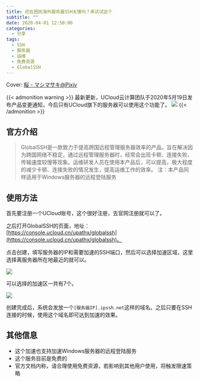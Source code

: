 ```yaml
---
title: 还在困扰海外服务器SSH太慢吗？来试试这个
subtitle: ""
date: 2020-04-01 12:50:00
categories: 
  - 分享
tags: 
  - SSH
  - 服务器
  - 运维
  - 免费资源
  - GlobalSSH
---
```



Cover: [桜 - マシマサキ@Pixiv](https://www.pixiv.net/artworks/80518034)

{{< admonition warning >}}
最新更新，UCloud云计算团队于2020年5月19日发布产品变更通知，今后只有UCloud旗下的服务器可以使用这个功能了。
![](https://cdn.jsdelivr.net/gh/mouyase/Yojigen.Tech@master/static/assets/31/3.jpg)
{{< /admonition >}}

## 官方介绍
>GlobalSSH是一款致力于提高跨国远程管理服务器效率的产品，旨在解决因为跨国网络不稳定，通过远程管理服务器时，经常会出现卡顿、连接失败、传输速度较慢等现象。运维研发人员在使用本产品后，可以提高，极大程度的减少卡顿、连接失败的情况发生，提高运维工作的效率。
>注：本产品同样适用于Windows服务器的远程登陆服务

## 使用方法

首先要注册一个UCloud账号，这个很好注册，去官网注册就可以了。

之后打开GlobalSSH的页面，地址：[https://console.ucloud.cn/upathx/globalssh](https://console.ucloud.cn/upathx/globalssh)。

点击创建，填写服务器的IP和需要加速的SSH端口，然后可以选择加速区域，这里选择离服务器所在地最近的就可以。

![](https://cdn.jsdelivr.net/gh/mouyase/Yojigen.Tech@master/static/assets/31/1.jpg)

可以选择的加速区一共有7个。

![](https://cdn.jsdelivr.net/gh/mouyase/Yojigen.Tech@master/static/assets/31/2.jpg)

创建完成后，系统会发放一个`[服务器IP].ipssh.net`这样的域名。之后只要在SSH连接的时候，使用这个域名即可达到加速的效果。

## 其他信息

 - 这个加速也支持加速Windows服务器的远程登陆服务
 - 这个服务目前是免费的
 - 官方文档内称，请合理使用免费资源，若影响到其他用户使用，将触发限速策略
